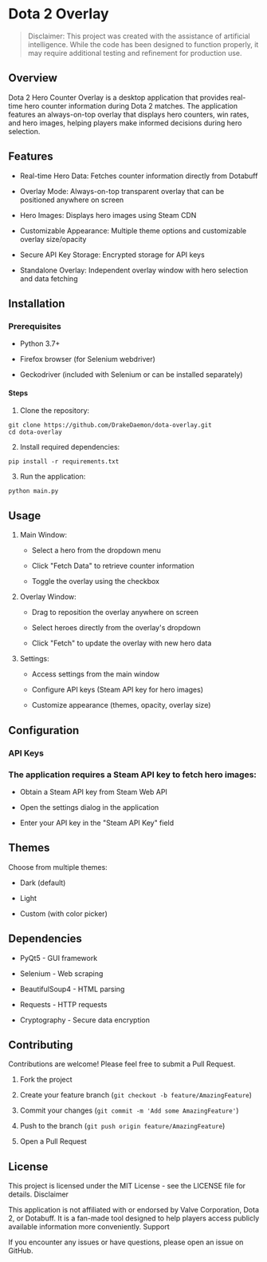 # Dota 2 Overlay

> Disclaimer: This project was created with the assistance of artificial intelligence.
> While the code has been designed to function properly,
> it may require additional testing and refinement for production use.

## Overview

Dota 2 Hero Counter Overlay is a desktop application that provides real-time hero counter information during Dota 2 matches. The application features an always-on-top overlay that displays hero counters, win rates, and hero images, helping players make informed decisions during hero selection.

## Features

  *  Real-time Hero Data: Fetches counter information directly from Dotabuff

  *  Overlay Mode: Always-on-top transparent overlay that can be positioned anywhere on screen

  *  Hero Images: Displays hero images using Steam CDN

  *  Customizable Appearance: Multiple theme options and customizable overlay size/opacity

  *  Secure API Key Storage: Encrypted storage for API keys

  *  Standalone Overlay: Independent overlay window with hero selection and data fetching

## Installation
### Prerequisites

  *  Python 3.7+

  *  Firefox browser (for Selenium webdriver)

  *  Geckodriver (included with Selenium or can be installed separately)

#### Steps

1. Clone the repository:

```
git clone https://github.com/DrakeDaemon/dota-overlay.git 
cd dota-overlay
```

2. Install required dependencies:

```
pip install -r requirements.txt 
```

3. Run the application:

```
python main.py 
```

## Usage

   1. Main Window:

      *  Select a hero from the dropdown menu

      *  Click "Fetch Data" to retrieve counter information

      *  Toggle the overlay using the checkbox

   2. Overlay Window:

      *  Drag to reposition the overlay anywhere on screen

      *  Select heroes directly from the overlay's dropdown

      *  Click "Fetch" to update the overlay with new hero data

   3. Settings:

      *  Access settings from the main window

      *  Configure API keys (Steam API key for hero images)

      *  Customize appearance (themes, opacity, overlay size)

## Configuration
### API Keys

### The application requires a Steam API key to fetch hero images:

   * Obtain a Steam API key from Steam Web API

   * Open the settings dialog in the application

   * Enter your API key in the "Steam API Key" field

## Themes

Choose from multiple themes:

   * Dark (default)

   * Light

   * Custom (with color picker)


## Dependencies

  *  PyQt5 - GUI framework

  *  Selenium - Web scraping

  *  BeautifulSoup4 - HTML parsing

  *  Requests - HTTP requests

  *  Cryptography - Secure data encryption

## Contributing

Contributions are welcome! Please feel free to submit a Pull Request.

   1. Fork the project

   2. Create your feature branch (`git checkout -b feature/AmazingFeature`)

   3. Commit your changes (`git commit -m 'Add some AmazingFeature'`)

   4. Push to the branch (`git push origin feature/AmazingFeature`)

   5. Open a Pull Request

## License

This project is licensed under the MIT License - see the LICENSE file for details.
Disclaimer

This application is not affiliated with or endorsed by Valve Corporation, Dota 2, or Dotabuff. It is a fan-made tool designed to help players access publicly available information more conveniently.
Support

If you encounter any issues or have questions, please open an issue on GitHub.








